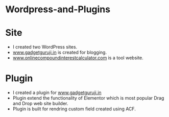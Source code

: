 # Wordpress-and-Plugins
# Site
- I created two WordPress sites.
- www.gadgetguruji.in is created for blogging.
- www.onlinecompoundinterestcalculator.com is a tool website.
# Plugin
- I created a plugin for www.gadgetguruji.in
- Plugin extend the functionality of Elementor which is most popular Drag and Drop web site builder.
- Plugin is built for rendring custom field created using ACF.
